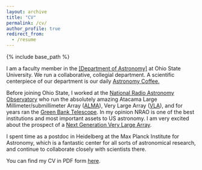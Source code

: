 ```yaml
---
layout: archive
title: "CV"
permalink: /cv/
author_profile: true
redirect_from:
  - /resume
---
```


{% include base_path %}

I am a faculty member in the <u><a href="https://astronomy.osu.edu/">[Department of Astronomy]</a></u> at Ohio State University. We run a collaborative, collegial department. A scientific centerpiece of our department is our daily <u><a href="https://astronomy.osu.edu/talks/astro-coffee">Astronomy Coffee</a>.</u> 

Before joining Ohio State, I worked at the <u><a href="https://public.nrao.edu/">National Radio Astronomy Observatory</a></u> who run the absolutely amazing Atacama Large Millimeter/submillimeter Array (<u><a href="https://public.nrao.edu/telescopes/alma/">ALMA</a></u>), Very Large Array (<u><a href="https://public.nrao.edu/telescopes/vla/">VLA</a></u>), and for years ran the <u><a href="https://public.nrao.edu/telescopes/gbt/">Green Bank Telescope</a></u>. In my opinion NRAO is one of the best institutions and most important assets to US astronomy. I am very excited about the prospect of a <u><a href="https://public.nrao.edu/ngvla/">Next Generation Very Large Array</a></u>.

I spent time as a postdoc in Heidelberg at the Max Planck Institute for Astronomy, which is a fantastic center for all sorts of astronomical research, and continue to collaborate closely with scientists there.

You can find my CV in PDF form [here](/files/AKL_CV.pdf).
